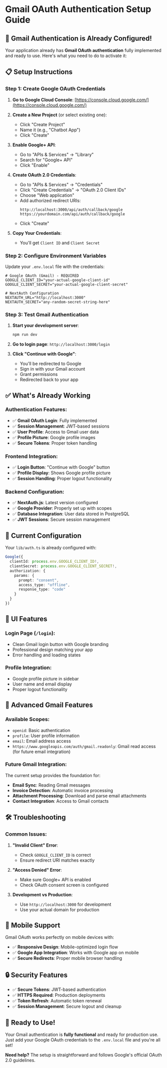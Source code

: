 # Gmail OAuth Authentication Setup Guide

## 🎯 **Gmail Authentication is Already Configured!**

Your application already has **Gmail OAuth authentication** fully implemented and ready to use. Here's what you need to do to activate it:

## 📋 **Setup Instructions**

### **Step 1: Create Google OAuth Credentials**

1. **Go to Google Cloud Console**: [https://console.cloud.google.com/](https://console.cloud.google.com/)

2. **Create a New Project** (or select existing one):
   - Click "Create Project"
   - Name it (e.g., "Chatbot App")
   - Click "Create"

3. **Enable Google+ API**:
   - Go to "APIs & Services" → "Library"
   - Search for "Google+ API"
   - Click "Enable"

4. **Create OAuth 2.0 Credentials**:
   - Go to "APIs & Services" → "Credentials"
   - Click "Create Credentials" → "OAuth 2.0 Client IDs"
   - Choose "Web application"
   - Add authorized redirect URIs:
     ```
     http://localhost:3000/api/auth/callback/google
     https://yourdomain.com/api/auth/callback/google
     ```
   - Click "Create"

5. **Copy Your Credentials**:
   - You'll get `Client ID` and `Client Secret`

### **Step 2: Configure Environment Variables**

Update your `.env.local` file with the credentials:

```env
# Google OAuth (Gmail) - REQUIRED
GOOGLE_CLIENT_ID="your-actual-google-client-id"
GOOGLE_CLIENT_SECRET="your-actual-google-client-secret"

# NextAuth Configuration
NEXTAUTH_URL="http://localhost:3000"
NEXTAUTH_SECRET="any-random-secret-string-here"
```

### **Step 3: Test Gmail Authentication**

1. **Start your development server**:
   ```bash
   npm run dev
   ```

2. **Go to login page**: `http://localhost:3000/login`

3. **Click "Continue with Google"**:
   - You'll be redirected to Google
   - Sign in with your Gmail account
   - Grant permissions
   - Redirected back to your app

## ✅ **What's Already Working**

### **Authentication Features**:
- ✅ **Gmail OAuth Login**: Fully implemented
- ✅ **Session Management**: JWT-based sessions
- ✅ **User Profile**: Access to Gmail user data
- ✅ **Profile Picture**: Google profile images
- ✅ **Secure Tokens**: Proper token handling

### **Frontend Integration**:
- ✅ **Login Button**: "Continue with Google" button
- ✅ **Profile Display**: Shows Google profile picture
- ✅ **Session Handling**: Proper logout functionality

### **Backend Configuration**:
- ✅ **NextAuth.js**: Latest version configured
- ✅ **Google Provider**: Properly set up with scopes
- ✅ **Database Integration**: User data stored in PostgreSQL
- ✅ **JWT Sessions**: Secure session management

## 🔧 **Current Configuration**

Your `lib/auth.ts` is already configured with:

```typescript
Google({
  clientId: process.env.GOOGLE_CLIENT_ID!,
  clientSecret: process.env.GOOGLE_CLIENT_SECRET!,
  authorization: {
    params: {
      prompt: "consent",
      access_type: "offline",
      response_type: "code"
    }
  }
})
```

## 🎨 **UI Features**

### **Login Page** (`/login`):
- Clean Gmail login button with Google branding
- Professional design matching your app
- Error handling and loading states

### **Profile Integration**:
- Google profile picture in sidebar
- User name and email display
- Proper logout functionality

## 🚀 **Advanced Gmail Features**

### **Available Scopes**:
- `openid`: Basic authentication
- `profile`: User profile information
- `email`: Email address access
- `https://www.googleapis.com/auth/gmail.readonly`: Gmail read access (for future email integration)

### **Future Gmail Integration**:
The current setup provides the foundation for:
- **Email Sync**: Reading Gmail messages
- **Invoice Detection**: Automatic invoice processing
- **Attachment Processing**: Download and parse email attachments
- **Contact Integration**: Access to Gmail contacts

## 🛠 **Troubleshooting**

### **Common Issues**:

1. **"Invalid Client" Error**:
   - Check `GOOGLE_CLIENT_ID` is correct
   - Ensure redirect URI matches exactly

2. **"Access Denied" Error**:
   - Make sure Google+ API is enabled
   - Check OAuth consent screen is configured

3. **Development vs Production**:
   - Use `http://localhost:3000` for development
   - Use your actual domain for production

## 📱 **Mobile Support**

Gmail OAuth works perfectly on mobile devices with:
- ✅ **Responsive Design**: Mobile-optimized login flow
- ✅ **Google App Integration**: Works with Google app on mobile
- ✅ **Secure Redirects**: Proper mobile browser handling

## 🔒 **Security Features**

- ✅ **Secure Tokens**: JWT-based authentication
- ✅ **HTTPS Required**: Production deployments
- ✅ **Token Refresh**: Automatic token renewal
- ✅ **Session Management**: Secure logout and cleanup

## 🎉 **Ready to Use!**

Your Gmail authentication is **fully functional** and ready for production use. Just add your Google OAuth credentials to the `.env.local` file and you're all set!

**Need help?** The setup is straightforward and follows Google's official OAuth 2.0 guidelines.
